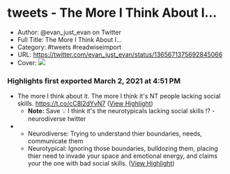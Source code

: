 # tweets - The More I Think About I...

- Author: @evan_just_evan on Twitter
- Full Title: The More I Think About I...
- Category: #tweets #readwiseimport
- URL: https://twitter.com/evan_just_evan/status/1365671375692845066
- Cover: ![](https://pbs.twimg.com/profile_images/1352305122894819328/sjWkLXdZ.jpg)

### Highlights first exported March 2, 2021 at 4:51 PM

- The more I think about it.
  The more I think it's NT people lacking social skills. https://t.co/cC8l2dYvN7 ([View Highlight](https://twitter.com/evan_just_evan/status/1365671375692845066))
    - **Note:** Save 💡 I think it's the neurotypicals lacking social skills ⁉️ - neurodiverse twitter
- - Neurodiverse: Trying to understand thier boundaries, needs, communicate them
  - Neurotypical: Ignoring those boundaries, bulldozing them, placing thier need to invade your space and emotional energy, and claims your the one with bad social skills. ([View Highlight](https://twitter.com/evan_just_evan/status/1365677150083440646))
